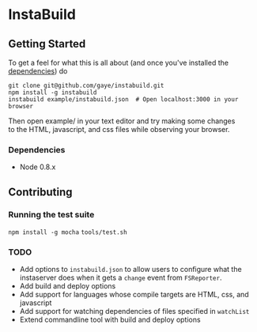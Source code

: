 
# InstaBuild

## Getting Started

To get a feel for what this is all about (and once you've installed the  
[dependencies](#Dependencies)) do  

    git clone git@github.com/gaye/instabuild.git
    npm install -g instabuild
    instabuild example/instabuild.json  # Open localhost:3000 in your browser

Then open example/ in your text editor and try making some changes  
to the HTML, javascript, and css files while observing your browser.

### Dependencies

+ Node 0.8.x

## Contributing

### Running the test suite

`npm install -g mocha`
`tools/test.sh`

### TODO

+ Add options to `instabuild.json` to allow users to configure what the  
instaserver does when it gets a `change` event from `FSReporter`.
+ Add build and deploy options
+ Add support for languages whose compile targets are HTML, css, and javascript
+ Add support for watching dependencies of files specified in `watchList`
+ Extend commandline tool with build and deploy options
